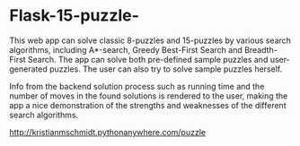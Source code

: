 # Flask-15-puzzle-

This web app can solve classic 8-puzzles and 15-puzzles by various search algorithms, including A\*-search, Greedy Best-First Search and Breadth-First Search. The app can solve both pre-defined sample puzzles and user-generated puzzles. The user can also try to solve sample puzzles herself.

Info from the backend solution process such as running time and the number of moves in the found solutions is rendered to the user, making the app a nice demonstration of the strengths and weaknesses of the different search algorithms.

http://kristianmschmidt.pythonanywhere.com/puzzle
